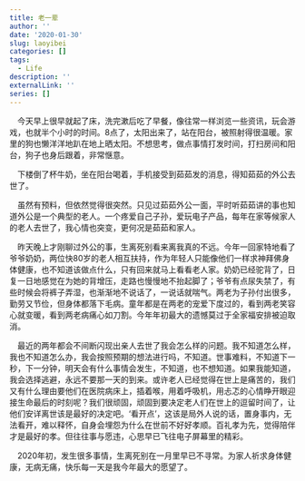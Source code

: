 ```yaml
---
title: 老一辈
author: ''
date: '2020-01-30'
slug: laoyibei
categories: []
tags:
  - Life
description: ''
externalLink: ''
series: []
---
```

&emsp;今天早上很早就起了床，洗完漱后吃了早餐，像往常一样浏览一些资讯，玩会游戏，也就半个小时的时间。8点了，太阳出来了，站在阳台，被照射得很温暖。家里的狗也懒洋洋地趴在地上晒太阳。不想思考，做点事情打发时间，打扫房间和阳台，狗子也身后跟着，非常惬意。

&emsp;下楼倒了杯牛奶，坐在阳台喝着，手机接受到茹茹发的消息，得知茹茹的外公去世了。

&emsp;虽然有预料，但依然觉得很突然。只见过茹茹外公一面，平时听茹茹讲的事也知道外公是一个典型的老人。一个疼爱自己子孙，爱玩电子产品，每年在家等候家人的老人去世了，我心情也突变，更何况是茹茹和家人。

&emsp;昨天晚上才刚聊过外公的事，生离死别看来离我真的不远。今年一回家特地看了爷爷奶奶，两位快80岁的老人相互扶持，作为年轻人只能像他们一样求神拜佛身体健康，也不知道该做点什么，只有回来就马上看看老人家。奶奶已经驼背了，日复一日地感觉在为她的背增压，走路也慢慢地不抬起脚了；爷爷有点尿失禁了，有些时候会将裤子弄湿，也渐渐地不说话了，一说话就喘气。两老为子孙付出很多，勤劳又节俭，但身体都落下毛病。童年都是在两老的宠爱下度过的，看到两老笑容心就变暖，看到两老病痛心如刀割。今年年初最大的遗憾莫过于全家福安排被迫取消。

&emsp;最近的两年都会不间断闪现出亲人去世了我会怎么样的问题。我不知道怎么样，我也不知道怎么办，我会按照预期的想法进行吗，不知道。世事难料，不知道下一秒，下一分钟，明天会有什么事情会发生，不知道，也不想知道。如果我能知道，我会选择逃避，永远不要那一天的到来。或许老人已经觉得在世上是痛苦的，我们又有什么理由要他们在医院病床上，插着喉，用着呼吸机，用忐忑的心情睁开眼迎接生命最后的时刻呢？我们很顽固，顽固到要决定老人们在世上的逗留时间了，让他们安详离世该是最好的决定吧。‘看开点’，这该是局外人说的话，置身事内，无法看开，难以释怀，自身会埋怨为什么在世前不好好孝顺。百礼孝为先，觉得陪伴才是最好的孝。但往往事与愿违，心思早已飞往电子屏幕里的精彩。

&emsp;2020年初，发生很多事情，生离死别在一月里早已不寻常。为家人祈求身体健康，无病无痛，快乐每一天是我今年最大的愿望了。